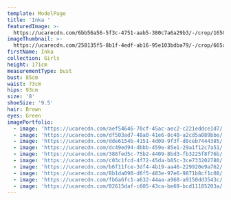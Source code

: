 ```yaml
---
template: ModelPage
title: 'Inka '
featuredImage: >-
  https://ucarecdn.com/6bb56a56-5f3c-4751-aab5-380c7a6a29b3/-/crop/1650x1014/0,15/-/preview/
imageThumbnail: >-
  https://ucarecdn.com/258135f5-8b1f-4edf-ab16-95e103bdba79/-/crop/665x971/34,0/-/preview/
firstName: Inka
collection: Girls
height: 171cm
measurementType: bust
bust: 85cm
waist: 73cm
hips: 93cm
size: '8'
shoeSize: '9.5'
hair: Brown
eyes: Green
imagePortfolio:
  - image: 'https://ucarecdn.com/aef54646-70cf-45ac-aec2-c221eddce1d7/'
  - image: 'https://ucarecdn.com/df503ad7-48a0-41e6-8c40-a2cd5a089bbe/'
  - image: 'https://ucarecdn.com/dde6154b-4151-4d09-9f3f-d8ceb7444385/'
  - image: 'https://ucarecdn.com/dc49ed94-dbbb-459e-85e1-29a1f12c7a51/'
  - image: 'https://ucarecdn.com/388fed5c-75b2-4409-8bd3-fb3225f8f76b/'
  - image: 'https://ucarecdn.com/c03c1fcd-4f72-45da-b05c-3ce733202780/'
  - image: 'https://ucarecdn.com/b6f11fce-3df4-4b19-aa46-229920e9a762/'
  - image: 'https://ucarecdn.com/8b1da090-d6f5-483e-97e6-9871b8cf1c08/'
  - image: 'https://ucarecdn.com/fb6a6fc1-a632-44aa-a968-a9150dd3543c/'
  - image: 'https://ucarecdn.com/02615daf-c605-43ca-be69-bcd11185203a/'
---
```


